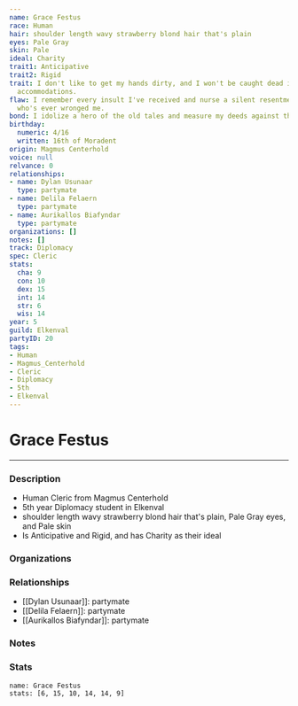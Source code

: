 ```yaml
---
name: Grace Festus
race: Human
hair: shoulder length wavy strawberry blond hair that's plain
eyes: Pale Gray
skin: Pale
ideal: Charity
trait1: Anticipative
trait2: Rigid
trait: I don't like to get my hands dirty, and I won't be caught dead in unsuitable
  accommodations.
flaw: I remember every insult I've received and nurse a silent resentment toward anyone
  who's ever wronged me.
bond: I idolize a hero of the old tales and measure my deeds against that person's.
birthday:
  numeric: 4/16
  written: 16th of Moradent
origin: Magmus Centerhold
voice: null
relvance: 0
relationships:
- name: Dylan Usunaar
  type: partymate
- name: Delila Felaern
  type: partymate
- name: Aurikallos Biafyndar
  type: partymate
organizations: []
notes: []
track: Diplomacy
spec: Cleric
stats:
  cha: 9
  con: 10
  dex: 15
  int: 14
  str: 6
  wis: 14
year: 5
guild: Elkenval
partyID: 20
tags:
- Human
- Magmus_Centerhold
- Cleric
- Diplomacy
- 5th
- Elkenval
---
```

# Grace Festus
---
### Description
- Human Cleric from Magmus Centerhold
- 5th year Diplomacy student in Elkenval
- shoulder length wavy strawberry blond hair that's plain, Pale Gray eyes, and Pale skin
- Is Anticipative and Rigid, and has Charity as their ideal

### Organizations

### Relationships
- [[Dylan Usunaar]]: partymate
- [[Delila Felaern]]: partymate
- [[Aurikallos Biafyndar]]: partymate

### Notes

### Stats
```statblock
name: Grace Festus
stats: [6, 15, 10, 14, 14, 9]
```